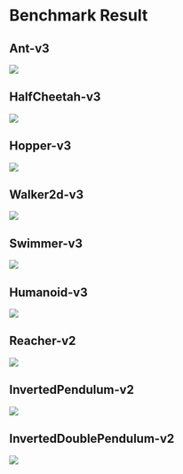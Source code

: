 # Benchmark Result

## Ant-v3

![](Ant-v3/offpolicy.png)

## HalfCheetah-v3

![](HalfCheetah-v3/offpolicy.png)

## Hopper-v3

![](Hopper-v3/offpolicy.png)

## Walker2d-v3

![](Walker2d-v3/offpolicy.png)

## Swimmer-v3

![](Swimmer-v3/offpolicy.png)

## Humanoid-v3

![](Humanoid-v3/offpolicy.png)

## Reacher-v2

![](Reacher-v2/offpolicy.png)

## InvertedPendulum-v2

![](InvertedPendulum-v2/offpolicy.png)

## InvertedDoublePendulum-v2

![](InvertedDoublePendulum-v2/offpolicy.png)
